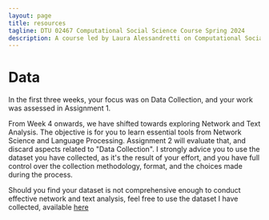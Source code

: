 ```yaml
---
layout: page
title: resources
tagline: DTU 02467 Computational Social Science Course Spring 2024
description: A course led by Laura Alessandretti on Computational Social Science
---
```



# Data

In the first three weeks, your focus was on Data Collection, and your work was assessed in Assignment 1.

From Week 4 onwards, we have shifted towards exploring Network and Text Analysis. The objective is for you to learn essential tools from Network Science and Language Processing. Assignment 2 will evaluate that, and discard aspects related to "Data Collection". I strongly advice you to use the dataset you have collected, as it's the result of your effort, and you have full control over the collection methodology, format, and the choices made during the process.

Should you find your dataset is not comprehensive enough to conduct effective network and text analysis, feel free to use the dataset I have collected, available [here](https://www.dropbox.com/scl/fo/0pjx30ki6ixub1bwwsr7w/h?rlkey=22h3t9mad0henjml6t2fk0ae8&e=2&dl=0)


